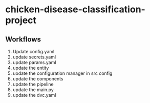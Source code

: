 # chicken-disease-classification-project


## Workflows

1. Update config.yaml
2. update secrets.yaml
3. update params.yaml
4. update the entity
5. uodate the configuration manager in src config 
6. update the components 
7. update the pipeline
8. update the main.py
9. update the dvc.yaml